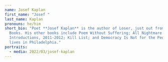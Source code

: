 ```yaml
---
name: Josef Kaplan
first_name: "Josef "
last_name: Kaplan
pronouns: he/him
short_bio: "Poet **Josef Kaplan** is the author of Loser, just out from Make Now
  Books. His other books include Poem Without Suffering; All Nightmare:
  Introductions, 2011-2012; Kill List; and Democracy Is Not for the People. He
  lives in Philadelphia."
portraits:
  - media: 2022/03/josef-kaplan
---
```

